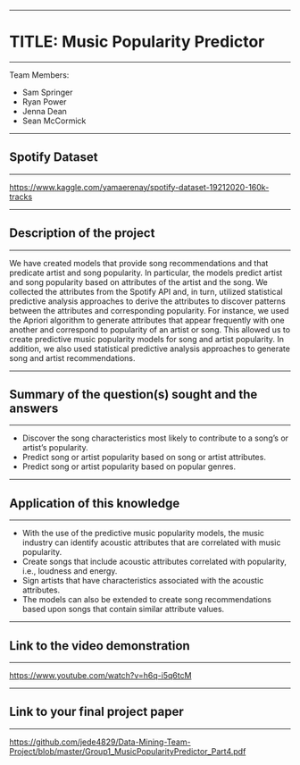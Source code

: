 -----

# TITLE: Music Popularity Predictor
-----
Team Members:
- Sam Springer
- Ryan Power
- Jenna Dean
- Sean McCormick

-----

## Spotify Dataset

-----

https://www.kaggle.com/yamaerenay/spotify-dataset-19212020-160k-tracks

-----

## Description of the project

-----

We have created models that provide song recommendations and that predicate artist and song popularity.   In particular, the models predict artist and song popularity based on attributes of the artist and the song.  We collected the attributes from the Spotify API and, in turn, utilized statistical predictive analysis approaches to derive the attributes to discover patterns between the attributes and corresponding popularity.   For instance, we used the Apriori algorithm to generate attributes that appear frequently with one another and correspond to popularity of an artist or song.  This allowed us to create predictive music popularity models for song and artist popularity.  In addition, we also used statistical predictive analysis approaches to generate song and artist recommendations. 

-----

## Summary of the question(s) sought and the answers

-----

 - Discover the song characteristics most likely to contribute to a song’s or artist’s  popularity.
 - Predict song or artist popularity based on song or artist attributes.
 - Predict song or artist popularity based on popular genres.

-----

## Application of this knowledge

-----

 - With the use of the predictive music popularity models, the music industry can identify acoustic attributes that are correlated with music popularity. 
 - Create songs that include acoustic attributes correlated with popularity, i.e., loudness and energy. 
 - Sign artists that have characteristics associated with the acoustic attributes. 
 - The models can also be extended to create song recommendations based upon songs that contain similar attribute values. 
 
-----

## Link to the video demonstration

-----

https://www.youtube.com/watch?v=h6q-i5q6tcM 

-----

## Link to your final project paper

-----

https://github.com/jede4829/Data-Mining-Team-Project/blob/master/Group1_MusicPopularityPredictor_Part4.pdf
